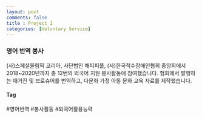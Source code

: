 ```yaml
---
layout: post
comments: false
title : Project 1
categories: [Voluntary Service]
---
```


### 영어 번역 봉사

(사)스페셜올림픽 코리아, 사단법인 해피피플, (사)한국척수장애인협회 중앙회에서 2018~2020년까지 총 12번의 외국어 지원 봉사활동에 참여했습니다.
협회에서 발행하는 매거진 및 브로슈어를 번역하고, 다문화 가정 아동 문화 교육 자료를 제작했습니다.

#### Tag
#영어번역
#봉사활동
#외국어활용능력
